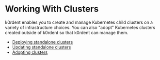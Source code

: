 # Working With Clusters

k0rdent enables you to create and manage Kubernetes child clusters on a variety of 
infrastructure choices.  You can also "adopt" Kubernetes clusters created outside of
k0rdent so that k0rdent can manage them.

- [Deploying standalone clusters](deploy-cluster.md)
- [Updating standalone clusters](update-cluster.md)
- [Adopting clusters](admin-adopting-clusters.md)
